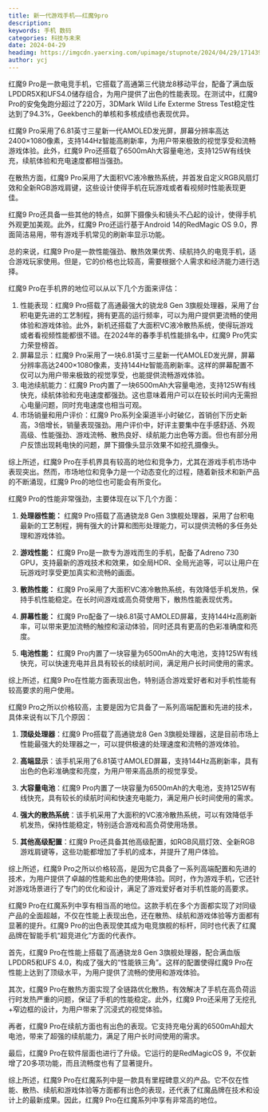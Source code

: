 ```yaml
---
title: 新一代游戏手机——红魔9pro
description: 
keywords: 手机 数码
categories: 科技与未来
date: 2024-04-29
headimg: https://imgcdn.yaerxing.com/upimage/stupnote/2024/04/29/1714394727_18475581_9347.jpg
author: ycj
---
```

红魔9 Pro是一款电竞手机，它搭载了高通第三代骁龙8移动平台，配备了满血版LPDDR5X和UFS4.0储存组合，为用户提供了出色的性能表现。在测试中，红魔9 Pro的安兔兔跑分超过了220万，3DMark Wild Life Exterme Stress Test稳定性达到了94.3%，Geekbench的单核和多核成绩也表现优异。

<!-- more --> 

红魔9 Pro采用了6.81英寸三星新一代AMOLED发光屏，屏幕分辨率高达2400×1080像素，支持144Hz智能高刷新率，为用户带来极致的视觉享受和流畅游戏体验。此外，红魔9 Pro还搭载了6500mAh大容量电池，支持125W有线快充，续航体验和充电速度都相当强劲。

在散热方面，红魔9 Pro采用了大面积VC液冷散热系统，并首发自定义RGB风扇灯效和全新RGB游戏肩键，这些设计使得手机在玩游戏或者看视频时性能表现更佳。

红魔9 Pro还具备一些其他的特点，如屏下摄像头和镜头不凸起的设计，使得手机外观更加美观。此外，红魔9 Pro还运行基于Android 14的RedMagic OS 9.0，界面简洁易用，带有游戏手机常见的刷新率显示功能。

总的来说，红魔9 Pro是一款性能强劲、散热效果优秀、续航持久的电竞手机，适合游戏玩家使用。但是，它的价格也比较高，需要根据个人需求和经济能力进行选择。

红魔9 Pro在手机界的地位可以从以下几个方面来评估：

1. 性能表现：红魔9 Pro搭载了高通最强大的骁龙8 Gen 3旗舰处理器，采用了台积电更先进的工艺制程，拥有更高的运行频率，可以为用户提供更流畅的使用体验和游戏体验。此外，新机还搭载了大面积VC液冷散热系统，使得玩游戏或者看视频性能都很不错。在2024年的春季手机性能排名中，红魔9 Pro凭实力荣登榜首。
2. 屏幕显示：红魔9 Pro采用了一块6.81英寸三星新一代AMOLED发光屏，屏幕分辨率高达2400×1080像素，支持144Hz智能高刷新率。这样的屏幕配置不仅可以为用户带来极致的视觉享受，也能提供流畅游戏体验。
3. 电池续航能力：红魔9 Pro内置了一块6500mAh大容量电池，支持125W有线快充，续航体验和充电速度都强劲。这也意味着用户可以在较长时间内无需担心电量问题，同时充电速度也相当可观。
4. 市场销量和用户评价：红魔9 Pro系列全渠道半小时破亿，首销创下历史新高，3倍增长，销量表现强劲。用户评价中，好评主要集中在手感舒适、外观高级、性能强劲、游戏流畅、散热良好、续航能力出色等方面。但也有部分用户反馈出现耗电快的问题，屏下摄像头显示效果不如挖孔摄像头。

综上所述，红魔9 Pro在手机界具有较高的地位和竞争力，尤其在游戏手机市场中表现突出。然而，市场地位和竞争力是一个动态变化的过程，随着新技术和新产品的不断涌现，红魔9 Pro的地位也可能会有所变化。

红魔9 Pro的性能非常强劲，主要体现在以下几个方面：

1. **处理器性能：** 红魔9 Pro搭载了高通骁龙8 Gen 3旗舰处理器，采用了台积电最新的工艺制程，拥有强大的计算和图形处理能力，可以提供流畅的多任务处理和游戏体验。

2. **游戏性能：** 红魔9 Pro是一款专为游戏而生的手机，配备了Adreno 730 GPU，支持最新的游戏技术和效果，如全局HDR、全局光追等，可以让用户在玩游戏时享受更加真实和流畅的画面。

3. **散热性能：** 红魔9 Pro采用了大面积VC液冷散热系统，有效降低手机发热，保持手机性能稳定。在长时间游戏或高负荷使用下，散热性能表现优秀。

4. **屏幕性能：** 红魔9 Pro配备了一块6.81英寸AMOLED屏幕，支持144Hz高刷新率，可以带来更加流畅的触控和滚动体验，同时还具有更高的色彩准确度和亮度。

5. **电池性能：** 红魔9 Pro内置了一块容量为6500mAh的大电池，支持125W有线快充，可以快速充电并且具有较长的续航时间，满足用户长时间使用的需求。

综上所述，红魔9 Pro在性能方面表现出色，特别适合游戏爱好者和对手机性能有较高要求的用户使用。

红魔9 Pro之所以价格较高，主要是因为它具备了一系列高端配置和先进的技术，具体来说有以下几个原因：

1. **顶级处理器**：红魔9 Pro搭载了高通骁龙8 Gen 3旗舰处理器，这是目前市场上性能最强大的处理器之一，可以提供极速的处理速度和流畅的游戏体验。

2. **高端显示**：该手机采用了6.81英寸AMOLED屏幕，支持144Hz高刷新率，具有出色的色彩准确度和亮度，为用户带来高品质的视觉享受。

3. **大容量电池**：红魔9 Pro内置了一块容量为6500mAh的大电池，支持125W有线快充，具有较长的续航时间和快速充电能力，满足用户长时间使用的需求。

4. **强大的散热系统**：该手机采用了大面积的VC液冷散热系统，可以有效降低手机发热，保持性能稳定，特别适合游戏和高负荷使用场景。

5. **其他高级配置**：红魔9 Pro还具备其他高级配置，如RGB风扇灯效、全新RGB游戏肩键等，这些功能都增加了手机的成本，并提升了用户体验。

综上所述，红魔9 Pro之所以价格较高，是因为它具备了一系列高端配置和先进的技术，为用户提供了卓越的性能和出色的使用体验。同时，作为游戏手机，它还针对游戏场景进行了专门的优化和设计，满足了游戏爱好者对手机性能的高要求。

红魔9 Pro在红魔系列中享有相当高的地位。这款手机在多个方面都实现了对同级产品的全面超越，不仅在性能上表现出色，还在散热、续航和游戏体验等方面都有显著的提升。红魔9 Pro的出色表现使其成为电竞旗舰的标杆，同时也代表了红魔品牌在智能手机“超竞进化”方面的代表作。

首先，红魔9 Pro在性能上搭载了高通骁龙8 Gen 3旗舰处理器，配合满血版LPDDR5和UFS 4.0，构成了强大的“性能铁三角”。这样的配置使得红魔9 Pro在性能上达到了顶级水平，为用户提供了流畅的使用和游戏体验。

其次，红魔9 Pro在散热方面实现了全链路优化散热，有效解决了手机在高负荷运行时发热严重的问题，保证了手机的性能稳定。此外，红魔9 Pro还采用了无挖孔+窄边框的设计，为用户带来了沉浸式的视觉体验。

再者，红魔9 Pro在续航方面也有出色的表现。它支持充电分离的6500mAh超大电池，带来了超强的续航能力，满足了用户长时间使用的需求。

最后，红魔9 Pro在软件层面也进行了升级。它运行的是RedMagicOS 9，不仅新增了20多项功能，而且流畅度也有了显著提升。

综上所述，红魔9 Pro在红魔系列中是一款具有里程碑意义的产品。它不仅在性能、散热、续航和游戏体验等方面都有出色的表现，还代表了红魔品牌在技术和设计上的最新成果。因此，红魔9 Pro在红魔系列中享有非常高的地位。








